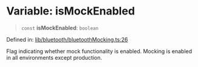 # Variable: isMockEnabled

> `const` **isMockEnabled**: `boolean`

Defined in: [lib/bluetooth/bluetoothMocking.ts:26](https://github.com/aldesgroup/goaldn/blob/b43e92ae42dcd6febc9c2c8f0742ef8c669d44f6/lib/bluetooth/bluetoothMocking.ts#L26)

Flag indicating whether mock functionality is enabled.
Mocking is enabled in all environments except production.
